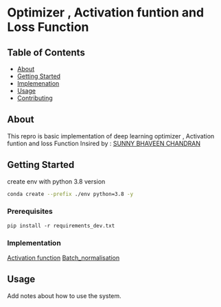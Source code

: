 # Optimizer , Activation funtion and Loss Function 

## Table of Contents

- [About](#about)
- [Getting Started](#getting_started)
- [Implemenation](#implemenation)
- [Usage](#usage)
- [Contributing](../CONTRIBUTING.md)

## About <a name = "about"></a>
This repro is basic implementation of deep learning optimizer , Activation funtion and loss Function
Insired by :
[SUNNY BHAVEEN CHANDRAN](https://github.com/c17hawke)

## Getting Started <a name = "getting_started"></a>
 
create env with python 3.8 version

```bash
conda create --prefix ./env python=3.8 -y
```
### Prerequisites


```
pip install -r requirements_dev.txt
```

### Implementation <a name = "implemenation"></a>

[Activation function](https://nbviewer.org/github/pk1308/Activations-Loss---Fast-Optimizers/blob/main/Activation%20function/activation%20functiom.ipynb)
[Batch_normalisation](https://nbviewer.org/github/pk1308/Activations-Loss---Fast-Optimizers/blob/455aa23957119ecda2ccfc1e6096f804934c7b96/Batch_noramlization/Batch_normalisation.ipynb)


## Usage <a name = "usage"></a>

Add notes about how to use the system.
